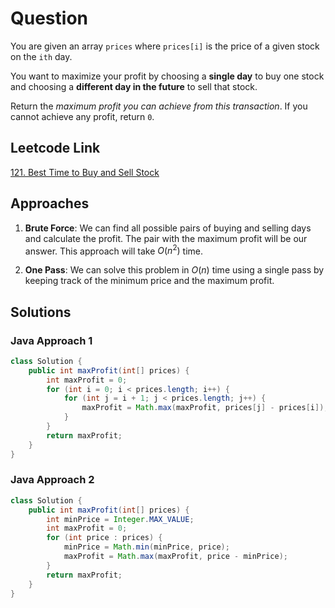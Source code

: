 # Question

You are given an array `prices` where `prices[i]` is the price of a given stock on the `ith` day.

You want to maximize your profit by choosing a **single day** to buy one stock and choosing a **different day in the future** to sell that stock.

Return the _maximum profit you can achieve from this transaction_. If you cannot achieve any profit, return `0`.

## Leetcode Link

[121. Best Time to Buy and Sell Stock](https://leetcode.com/problems/best-time-to-buy-and-sell-stock/)

## Approaches

1. **Brute Force**: We can find all possible pairs of buying and selling days and calculate the profit. The pair with the maximum profit will be our answer. This approach will take $O(n^2)$ time.

2. **One Pass**: We can solve this problem in $O(n)$ time using a single pass by keeping track of the minimum price and the maximum profit.

## Solutions

### Java Approach 1

```java
class Solution {
    public int maxProfit(int[] prices) {
        int maxProfit = 0;
        for (int i = 0; i < prices.length; i++) {
            for (int j = i + 1; j < prices.length; j++) {
                maxProfit = Math.max(maxProfit, prices[j] - prices[i]);
            }
        }
        return maxProfit;
    }
}
```

### Java Approach 2

```java
class Solution {
    public int maxProfit(int[] prices) {
        int minPrice = Integer.MAX_VALUE;
        int maxProfit = 0;
        for (int price : prices) {
            minPrice = Math.min(minPrice, price);
            maxProfit = Math.max(maxProfit, price - minPrice);
        }
        return maxProfit;
    }
}
```
